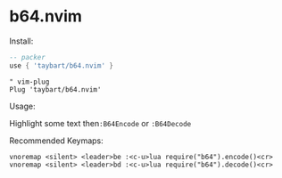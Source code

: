 # b64.nvim

Install:

```lua
-- packer
use { 'taybart/b64.nvim' }
```

```vim
" vim-plug
Plug 'taybart/b64.nvim'
```

Usage:

Highlight some text then`:B64Encode` or `:B64Decode`

Recommended Keymaps:

```vim
vnoremap <silent> <leader>be :<c-u>lua require("b64").encode()<cr>
vnoremap <silent> <leader>bd :<c-u>lua require("b64").decode()<cr>
```
